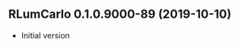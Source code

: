 




<!-- NEWS.md was auto-generated by NEWS.Rmd. Please DO NOT edit by hand!-->

## RLumCarlo 0.1.0.9000-89 (2019-10-10)

  - Initial version
